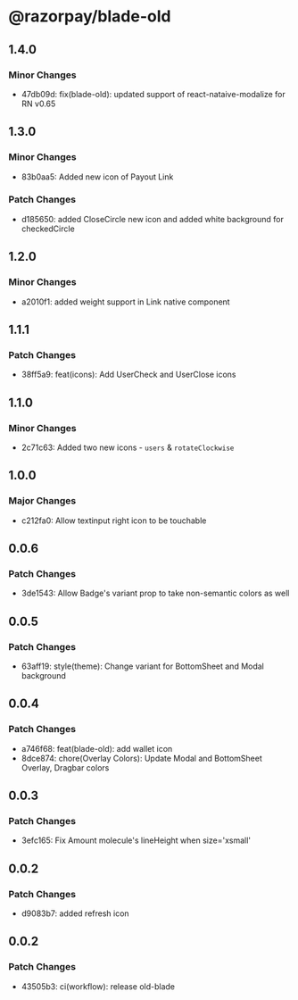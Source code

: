 # @razorpay/blade-old

## 1.4.0

### Minor Changes

- 47db09d: fix(blade-old): updated support of react-nataive-modalize for RN v0.65

## 1.3.0

### Minor Changes

- 83b0aa5: Added new icon of Payout Link

### Patch Changes

- d185650: added CloseCircle new icon and added white background for checkedCircle

## 1.2.0

### Minor Changes

- a2010f1: added weight support in Link native component

## 1.1.1

### Patch Changes

- 38ff5a9: feat(icons): Add UserCheck and UserClose icons

## 1.1.0

### Minor Changes

- 2c71c63: Added two new icons - `users` & `rotateClockwise`

## 1.0.0

### Major Changes

- c212fa0: Allow textinput right icon to be touchable

## 0.0.6

### Patch Changes

- 3de1543: Allow Badge's variant prop to take non-semantic colors as well

## 0.0.5

### Patch Changes

- 63aff19: style(theme): Change variant for BottomSheet and Modal background

## 0.0.4

### Patch Changes

- a746f68: feat(blade-old): add wallet icon
- 8dce874: chore(Overlay Colors): Update Modal and BottomSheet Overlay, Dragbar colors

## 0.0.3

### Patch Changes

- 3efc165: Fix Amount molecule's lineHeight when size='xsmall'

## 0.0.2

### Patch Changes

- d9083b7: added refresh icon

## 0.0.2

### Patch Changes

- 43505b3: ci(workflow): release old-blade
